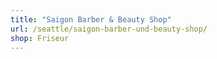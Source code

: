 ```yaml
---
title: "Saigon Barber & Beauty Shop"
url: /seattle/saigon-barber-und-beauty-shop/
shop: Friseur
---
```

